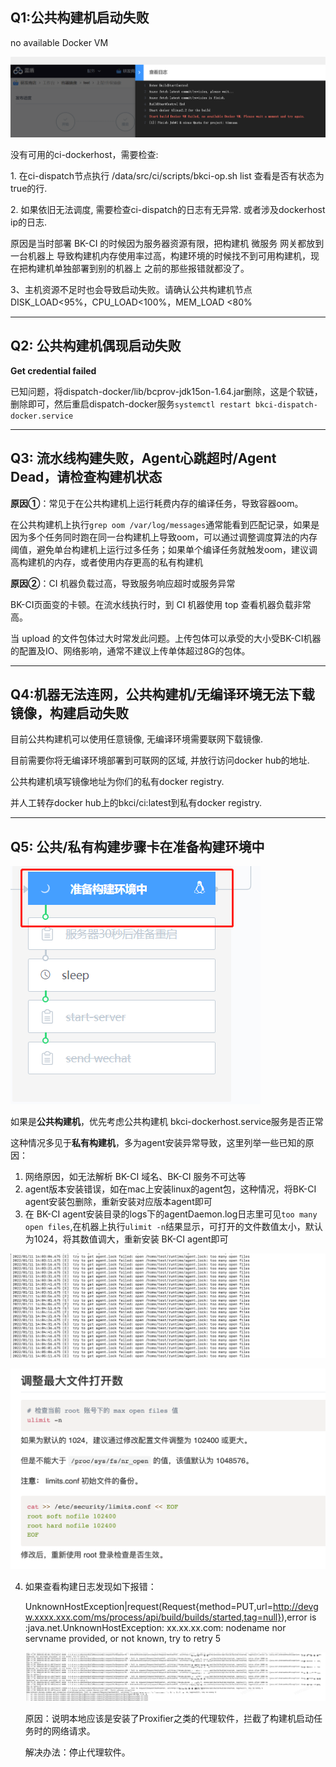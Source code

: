 ## Q1:公共构建机启动失败

no available Docker VM

![](../../../../assets/image-20220301101202-ceNsG.png)

没有可用的ci-dockerhost，需要检查:

1\. 在ci-dispatch节点执行 /data/src/ci/scripts/bkci-op.sh list 查看是否有状态为true的行.

2\. 如果依旧无法调度, 需要检查ci-dispatch的日志有无异常. 或者涉及dockerhost ip的日志.

原因是当时部署 BK-CI 的时候因为服务器资源有限，把构建机 微服务 网关都放到一台机器上 导致构建机内存使用率过高，构建环境的时候找不到可用构建机，现在把构建机单独部署到别的机器上 之前的那些报错就都没了。

3、主机资源不足时也会导致启动失败。请确认公共构建机节点 DISK_LOAD<95%，CPU_LOAD<100%，MEM_LOAD <80%

---

## Q2: 公共构建机偶现启动失败

**Get credential failed**

已知问题，将dispatch-docker/lib/bcprov-jdk15on-1.64.jar删除，这是个软链，删除即可，然后重启dispatch-docker服务`systemctl restart bkci-dispatch-docker.service`

---

## Q3: 流水线构建失败，Agent心跳超时/Agent Dead，请检查构建机状态

**原因①**：常见于在公共构建机上运行耗费内存的编译任务，导致容器oom。

在公共构建机上执行`grep oom /var/log/messages`通常能看到匹配记录，如果是因为多个任务同时跑在同一台构建机上导致oom，可以通过调整调度算法的内存阈值，避免单台构建机上运行过多任务；如果单个编译任务就触发oom，建议调高构建机的内存，或者使用内存更高的私有构建机



**原因②**：CI 机器负载过高，导致服务响应超时或服务异常

BK-CI页面变的卡顿。在流水线执行时，到 CI 机器使用 top 查看机器负载非常高。

当 upload 的文件包体过大时常发此问题。上传包体可以承受的大小受BK-CI机器的配置及IO、网络影响，通常不建议上传单体超过8G的包体。

---

## Q4:机器无法连网，公共构建机/无编译环境无法下载镜像，构建启动失败

目前公共构建机可以使用任意镜像, 无编译环境需要联网下载镜像.

目前需要你将无编译环境部署到可联网的区域, 并放行访问docker hub的地址.

公共构建机填写镜像地址为你们的私有docker registry.

并人工转存docker hub上的bkci/ci:latest到私有docker registry.



---

## Q5: 公共/私有构建步骤卡在准备构建环境中

![](../../../../assets/企业微信截图_16419529383724.png)

如果是**公共构建机**，优先考虑公共构建机 bkci-dockerhost.service服务是否正常

这种情况多见于**私有构建机**，多为agent安装异常导致，这里列举一些已知的原因：

1. 网络原因，如无法解析 BK-CI 域名、BK-CI 服务不可达等
2. agent版本安装错误，如在mac上安装linux的agent包，这种情况，将BK-CI agent安装包删除，重新安装对应版本agent即可
3. 在 BK-CI agent安装目录的logs下的agentDaemon.log日志里可见`too many open files`,在机器上执行`ulimit -n`结果显示，可打开的文件数值太小，默认为1024，将其数值调大，重新安装 BK-CI agent即可

![](../../../../assets/wecom-temp-2cf366a83acf24ef09ae7dff30c47354.png)

![](../../../../assets/wecom-temp-2eadbe319d03b3049c6b4cf300cda012.png)



4. 如果查看构建日志发现如下报错：

   UnknownHostException|request(Request{method=PUT,url=http://devgw.xxxx.xxx.com/ms/process/api/build/builds/started,tag=null}),error is :java.net.UnknownHostException: xx.xx.xx.com: nodename nor servname provided, or not known, try to retry 5

   ![](../../../../assets/start_agent_fail.png)

   

   原因：说明本地应该是安装了Proxifier之类的代理软件，拦截了构建机启动任务时的网络请求。

   解决办法：停止代理软件。

